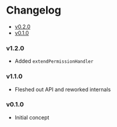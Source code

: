 <!-- START doctoc generated TOC please keep comment here to allow auto update -->
<!-- DON'T EDIT THIS SECTION, INSTEAD RE-RUN doctoc TO UPDATE -->
# Changelog

- [v0.2.0](#v020)
- [v0.1.0](#v010)

<!-- END doctoc generated TOC please keep comment here to allow auto update -->

### v1.2.0

 * Added `extendPermissionHandler`

### v1.1.0

 * Fleshed out API and reworked internals

### v0.1.0

 * Initial concept
